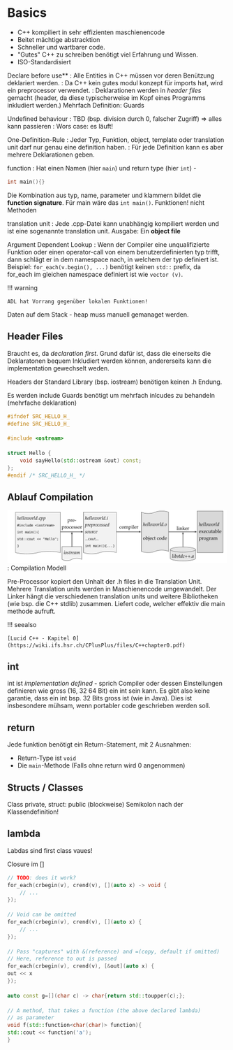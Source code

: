 # Basics

* C++ kompiliert in sehr effizienten maschienencode
* Beitet mächtige abstracktion
* Schneller und wartbarer code.
* "Gutes" C++ zu schreiben benötigt viel Erfahrung und Wissen.
* ISO-Standardisiert

Declare before use**
: Alle Entities in C++ müssen vor deren Benützung deklariert werden.
: Da C++ kein gutes modul konzept für imports hat, wird ein preprocessor verwendet.
: Deklarationen werden in *header files* gemacht (header, da diese typischerweise im Kopf eines Programms inkludiert werden.) Mehrfach Definition: Guards

Undefined behaviour
: TBD (bsp. division durch 0, falscher Zugriff) => alles kann passieren
: Wors case: es läuft!

One-Definition-Rule
: Jeder Typ, Funktion, object, template oder translation unit darf nur genau eine definition haben.
: Für jede Definition kann es aber mehrere Deklarationen geben.

function
: Hat einen Namen (hier ``main``) und return type (hier ``int``) -
```c++
int main(){}
```
Die Kombination aus typ, name, parameter und klammern bildet die **function signature**. Für main wäre das `int main()`. Funktionen! nicht Methoden

translation unit
: Jede .cpp-Datei kann unabhängig kompiliert werden und ist eine sogenannte translation unit. Ausgabe: Ein **object file**

Argument Dependent Lookup
: Wenn der Compiler eine unqualifizierte Funktion oder einen operator-call von einem benutzerdefinierten typ trifft, dann schlägt er in dem namespace nach, in welchem der typ
definiert ist. Beispiel: `for_each(v.begin(), ...)` benötigt keinen `std::` prefix, da for_each im gleichen namespace definiert ist wie `vector (v)`.

!!! warning

    ADL hat Vorrang gegenüber lokalen Funktionen!

Daten auf dem Stack - heap muss manuell gemanaget werden.


## Header Files

Braucht es, da *declaration first*. Grund dafür ist, dass die einerseits die Deklaratonen
bequem Inkludiert werden können, andererseits kann die implementation gewechselt weden.

Headers der Standard Library (bsp. iostream) benötigen keinen .h Endung.

Es werden include Guards benötigt um mehrfach inlcudes zu behandeln (mehrfache deklaration)

```c++
#ifndef SRC_HELLO_H_
#define SRC_HELLO_H_

#include <ostream>

struct Hello {
	void sayHello(std::ostream &out) const;
};
#endif /* SRC_HELLO_H_ */
```

## Ablauf Compilation


![](images/compilation_model.png)
: Compilation Modell

Pre-Processor kopiert den Unhalt der .h files in die Translation Unit.
Mehrere Translation units werden in Maschienencode umgewandelt.
Der Linker hängt die verschiedenen translation units und weitere Bibliotheken (wie bsp. die C++ stdlib) zusammen.
Liefert code, welcher effektiv die main methode aufruft.

!!! seealso

    [Lucid C++ - Kapitel 0](https://wiki.ifs.hsr.ch/CPlusPlus/files/C++chapter0.pdf)


## int
int ist *implementation defined* - sprich Compiler oder dessen Einstellungen definieren wie gross (16, 32 64 Bit) ein int sein kann.
Es gibt also keine garantie, dass ein int bsp. 32 Bits gross ist (wie in Java).
Dies ist insbesondere mühsam, wenn portabler code geschrieben werden soll.

## return

Jede funktion benötigt ein Return-Statement, mit 2 Ausnahmen:

* Return-Type ist ``void``
* Die ``main``-Methode (Falls ohne return wird 0 angenommen)

## Structs / Classes

Class private, struct: public (blockweise)
Semikolon nach der Klassendefinition!

## lambda

Labdas sind first class vaues!

Closure im []

```c++
// TODO: does it work?
for_each(crbegin(v), crend(v), [](auto x) -> void {
    // ...
});

// Void can be omitted
for_each(crbegin(v), crend(v), [](auto x) {
    // ...
});

// Pass "captures" with &(reference) and =(copy, default if omitted)
// Here, reference to out is passed
for_each(crbegin(v), crend(v), [&out](auto x) {
out << x
});

auto const g=[](char c) -> char{return std::toupper(c);};

// A method, that takes a function (the above declared lambda)
// as parameter
void f(std::function<char(char)> function){
std::cout << function('a');
}
```
